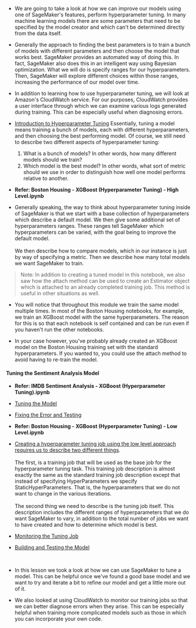 * We are going to take a look at how we can improve our models using one of SageMaker's features, perform hyperparameter tuning. In many machine learning models there are some parameters that need to be specified by the model creator and which can't be determined directly from the data itself.

* Generally the approach to finding the best parameters is to train a bunch of models with different parameters and then choose the model that works best. SageMaker provides an automated way of doing this. In fact, SageMaker also does this in an intelligent way using Bayesian optimization. What we will do is specify ranges for our hyperparameters. Then, SageMaker will explore different choices within those ranges, increasing the performance of our model over time.

* In addition to learning how to use hyperparameter tuning, we will look at Amazon's CloudWatch service. For our purposes, CloudWatch provides a user interface through which we can examine various logs generated during training. This can be especially useful when diagnosing errors.

* [Introduction to Hyperparameter Tuning](https://www.youtube.com/watch?v=nah8kxqp55U) Essentially, tuning a model means training a bunch of models, each with different hyperparameters, and then choosing the best performing model. Of course, we still need to describe two different aspects of hyperparameter tuning:
    1. What is a bunch of models? In other words, how many different models should we train?
    2. Which model is the best model? In other words, what sort of metric should we use in order to distinguish how well one model performs relative to another.

* **Refer: Boston Housing - XGBoost (Hyperparameter Tuning) - High Level.ipynb**

* Generally speaking, the way to think about hyperparameter tuning inside of SageMaker is that we start with a base collection of hyperparameters which describe a default model. We then give some additional set of hyperparameters ranges. These ranges tell SageMaker which hyperparameters can be varied, with the goal being to improve the default model. <br/><br/>We then describe how to compare models, which in our instance is just by way of specifying a metric. Then we describe how many total models we want SageMaker to train.

> Note: In addition to creating a tuned model in this notebook, we also saw how the attach method can be used to create an Estimator object which is attached to an already completed training job. This method is useful in other situations as well.

* You will notice that throughout this module we train the same model multiple times. In most of the Boston Housing notebooks, for example, we train an XGBoost model with the same hyperparameters. The reason for this is so that each notebook is self contained and can be run even if you haven't run the other notebooks.

* In your case however, you've probably already created an XGBoost model on the Boston Housing training set with the standard hyperparameters. If you wanted to, you could use the attach method to avoid having to re-train the model.

#### Tuning the Sentiment Analysis Model
* **Refer: IMDB Sentiment Analysis - XGBoost (Hyperparameter Tuning).ipynb**
* [Tuning the Model](https://www.youtube.com/watch?v=Q2Vthdca49I)
* [Fixing the Error and Testing](https://www.youtube.com/watch?v=i-EjGkZ8z30)
* **Refer: Boston Housing - XGBoost (Hyperparameter Tuning) - Low Level.ipynb**
* [Creating a hyperparameter tuning job using the low level approach requires us to describe two different things](https://www.youtube.com/watch?v=vlsZ-jC5C8Y). <br/><br/>The first, is a training job that will be used as the base job for the hyperparameter tuning task. This training job description is almost exactly the same as the standard training job description except that instead of specifying HyperParameters we specify StaticHyperParameters. That is, the hyperparameters that we do not want to change in the various iterations. <br/><br/>The second thing we need to describe is the tuning job itself. This description includes the different ranges of hyperparameters that we do want SageMaker to vary, in addition to the total number of jobs we want to have created and how to determine which model is best.

* [Monitoring the Tuning Job](https://www.youtube.com/watch?v=WXjIkSHYEyM)
* [Building and Testing the Model](https://www.youtube.com/watch?v=ap7d7DZL0Ic)

<br/>

* In this lesson we took a look at how we can use SageMaker to tune a model. This can be helpful once we've found a good base model and we want to try and iterate a bit to refine our model and get a little more out of it.

* We also looked at using CloudWatch to monitor our training jobs so that we can better diagnose errors when they arise. This can be especially helpful when training more complicated models such as those in which you can incorporate your own code.
